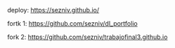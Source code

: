 deploy: https://sezniv.github.io/

fortk 1: https://github.com/sezniv/dl_portfolio

fork 2: https://github.com/sezniv/trabajofinal3.github.io
